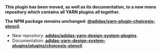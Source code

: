 **This plugin has been moved, as well as its documentation, to a new mono repository which contains all YARN plugins all together.**

**The NPM package remains unchanged: [@adidas/yarn-plugin-choicesjs-stencil][npm-yarn-plugin-choicesjs-stencil].**

- New repository: **[adidas/adidas-yarn-design-system-plugins][yarn-plugins-repository]**.
- Documentation: **[adidas-yarn-design-system-plugins/plugins/choicesjs-stencil][yarn-plugins-documentation]**.

[npm-yarn-plugin-choicesjs-stencil]: https://www.npmjs.com/package/@adidas/yarn-plugin-choicesjs-stencil
[yarn-plugins-repository]: https://github.com/adidas/adidas-yarn-design-system-plugins
[yarn-plugins-documentation]: https://adidas.github.io/adidas-yarn-design-system-plugins/plugins/choicesjs-stencil
